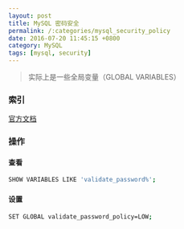 ```yaml
---
layout: post
title: MySQL 密码安全
permalink: /:categories/mysql_security_policy
date: 2016-07-20 11:45:15 +0800
category: MySQL
tags: [mysql, security]
---
```


> 实际上是一些全局变量（GLOBAL VARIABLES）

### 索引

[官方文档](https://dev.mysql.com/doc/refman/5.7/en/validate-password-options-variables.html)

### 操作

#### 查看

```bash
SHOW VARIABLES LIKE 'validate_password%';
```

#### 设置

```bash
SET GLOBAL validate_password_policy=LOW;
```
